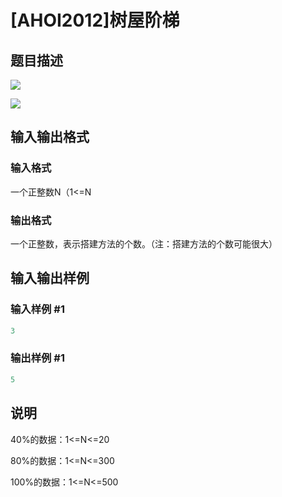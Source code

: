 # [AHOI2012]树屋阶梯

## 题目描述

 ![](https://cdn.luogu.com.cn/upload/pic/1630.png)

![](https://cdn.luogu.com.cn/upload/pic/1631.png)

## 输入输出格式

### 输入格式

一个正整数N（1<=N

### 输出格式

一个正整数，表示搭建方法的个数。（注：搭建方法的个数可能很大）

## 输入输出样例

### 输入样例 #1

```cpp
3
```


### 输出样例 #1

```cpp
5
```


## 说明

40%的数据：1<=N<=20

80%的数据：1<=N<=300

100%的数据：1<=N<=500

